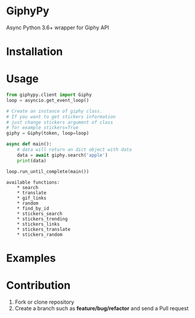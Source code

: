 # GiphyPy
 Async Python 3.6+ wrapper for Giphy API

Installation
=================================

Usage
=================================
```python
from giphypy.client import Giphy
loop = asyncio.get_event_loop()

# Create an instance of giphy class.
# If you want to get stickers information
# just change stickers argument of class
# for example stickers=True
giphy = Giphy(token, loop=loop)

async def main():
    # data will return an dict object with data
    data = await giphy.search('apple')
    print(data)

loop.run_until_complete(main())
```
    available functions:
        * search
        * translate
        * gif_links
        * random
        * find_by_id
        * stickers_search
        * stickers_trending
        * stickers_links
        * stickers_translate
        * stickers_random

Examples
=================================

Contribution
=================================
1. Fork or clone repository
2. Create a branch such as **feature/bug/refactor** and send a Pull request
